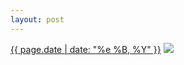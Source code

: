 ```yaml
---
layout: post
---
```


<p>
  <time><a href="/256">{{ page.date | date: "%e %B, %Y" }}</a></time>
  <a href="/256"><img src="{{ site.assets_url }}/256.jpg"/></a>
</p>
